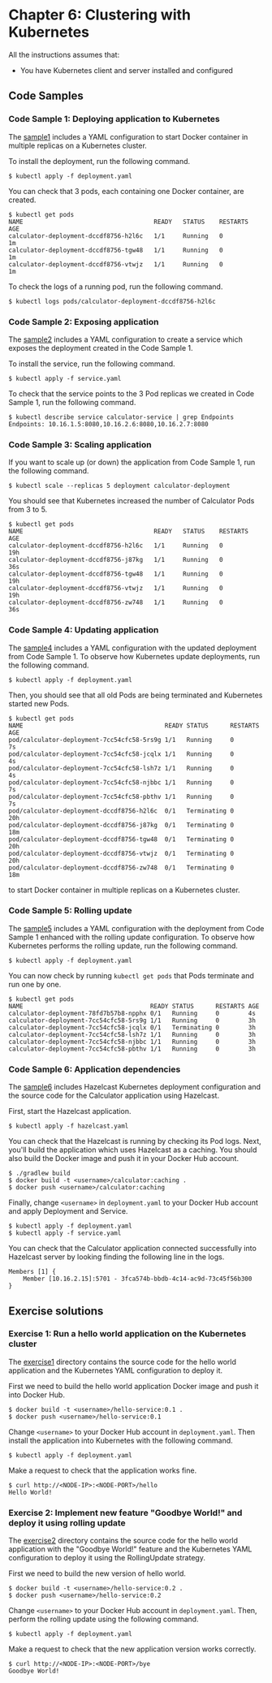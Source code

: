 # Chapter 6: Clustering with Kubernetes

All the instructions assumes that:
* You have Kubernetes client and server installed and configured

## Code Samples

### Code Sample 1: Deploying application to Kubernetes

The [sample1](sample1) includes a YAML configuration to start Docker container in multiple replicas on a Kubernetes cluster.

To install the deployment, run the following command.

    $ kubectl apply -f deployment.yaml

You can check that 3 pods, each containing one Docker container, are created.

    $ kubectl get pods
    NAME                                    READY   STATUS    RESTARTS   AGE
    calculator-deployment-dccdf8756-h2l6c   1/1     Running   0          1m
    calculator-deployment-dccdf8756-tgw48   1/1     Running   0          1m
    calculator-deployment-dccdf8756-vtwjz   1/1     Running   0          1m

To check the logs of a running pod, run the following command.

    $ kubectl logs pods/calculator-deployment-dccdf8756-h2l6c


### Code Sample 2: Exposing application

The [sample2](sample2) includes a YAML configuration to create a service which exposes the deployment created in the Code Sample 1.

To install the service, run the following command.

    $ kubectl apply -f service.yaml

To check that the service points to the 3 Pod replicas we created in Code Sample 1, run the following command.

    $ kubectl describe service calculator-service | grep Endpoints
    Endpoints: 10.16.1.5:8080,10.16.2.6:8080,10.16.2.7:8080

### Code Sample 3: Scaling application

If you want to scale up (or down) the application from Code Sample 1, run the following command.

    $ kubectl scale --replicas 5 deployment calculator-deployment

You should see that Kubernetes increased the number of Calculator Pods from 3 to 5.

    $ kubectl get pods
    NAME                                    READY   STATUS    RESTARTS   AGE
    calculator-deployment-dccdf8756-h2l6c   1/1     Running   0          19h
    calculator-deployment-dccdf8756-j87kg   1/1     Running   0          36s
    calculator-deployment-dccdf8756-tgw48   1/1     Running   0          19h
    calculator-deployment-dccdf8756-vtwjz   1/1     Running   0          19h
    calculator-deployment-dccdf8756-zw748   1/1     Running   0          36s

### Code Sample 4: Updating application

The [sample4](sample4) includes a YAML configuration with the updated deployment from Code Sample 1. To observe how Kubernetes update deployments, run the following command.

    $ kubectl apply -f deployment.yaml

Then, you should see that all old Pods are being terminated and Kubernetes started new Pods.

    $ kubectl get pods
    NAME                                       READY STATUS      RESTARTS AGE
    pod/calculator-deployment-7cc54cfc58-5rs9g 1/1   Running     0        7s
    pod/calculator-deployment-7cc54cfc58-jcqlx 1/1   Running     0        4s
    pod/calculator-deployment-7cc54cfc58-lsh7z 1/1   Running     0        4s
    pod/calculator-deployment-7cc54cfc58-njbbc 1/1   Running     0        7s
    pod/calculator-deployment-7cc54cfc58-pbthv 1/1   Running     0        7s
    pod/calculator-deployment-dccdf8756-h2l6c  0/1   Terminating 0        20h
    pod/calculator-deployment-dccdf8756-j87kg  0/1   Terminating 0        18m
    pod/calculator-deployment-dccdf8756-tgw48  0/1   Terminating 0        20h
    pod/calculator-deployment-dccdf8756-vtwjz  0/1   Terminating 0        20h
    pod/calculator-deployment-dccdf8756-zw748  0/1   Terminating 0        18m

to start Docker container in multiple replicas on a Kubernetes cluster.

### Code Sample 5: Rolling update

The [sample5](sample5) includes a YAML configuration with the deployment from Code Sample 1 enhanced with the rolling update configuration. To observe how Kubernetes performs the rolling update, run the following command.

    $ kubectl apply -f deployment.yaml

You can now check by running `kubectl get pods` that Pods terminate and run one by one.

    $ kubectl get pods
    NAME                                   READY STATUS      RESTARTS AGE
    calculator-deployment-78fd7b57b8-npphx 0/1   Running     0        4s
    calculator-deployment-7cc54cfc58-5rs9g 1/1   Running     0        3h
    calculator-deployment-7cc54cfc58-jcqlx 0/1   Terminating 0        3h
    calculator-deployment-7cc54cfc58-lsh7z 1/1   Running     0        3h
    calculator-deployment-7cc54cfc58-njbbc 1/1   Running     0        3h
    calculator-deployment-7cc54cfc58-pbthv 1/1   Running     0        3h

### Code Sample 6: Application dependencies

The [sample6](sample6) includes Hazelcast Kubernetes deployment configuration and the source code for the Calculator application using Hazelcast.

First, start the Hazelcast application.

    $ kubectl apply -f hazelcast.yaml

You can check that the Hazelcast is running by checking its Pod logs. Next, you'll build the application which uses Hazelcast as a caching. You should also build the Docker image and push it in your Docker Hub account.

    $ ./gradlew build
    $ docker build -t <username>/calculator:caching .
    $ docker push <username>/calculator:caching

Finally, change `<username>` in `deployment.yaml` to your Docker Hub account and apply Deployment and Service.

    $ kubectl apply -f deployment.yaml
    $ kubectl apply -f service.yaml

You can check that the Calculator application connected successfully into Hazelcast server by looking finding the following line in the logs.

    Members [1] {
        Member [10.16.2.15]:5701 - 3fca574b-bbdb-4c14-ac9d-73c45f56b300
    } 


## Exercise solutions

### Exercise 1: Run a hello world application on the Kubernetes cluster

The [exercise1](exercise1) directory contains the source code for the hello world application and the Kubernetes YAML configuration to deploy it.

First we need to build the hello world application Docker image and push it into Docker Hub.

    $ docker build -t <username>/hello-service:0.1 .
    $ docker push <username>/hello-service:0.1

Change `<username>` to your Docker Hub account in `deployment.yaml`. Then install the application into Kubernetes with the following command.

    $ kubectl apply -f deployment.yaml

Make a request to check that the application works fine.

    $ curl http://<NODE-IP>:<NODE-PORT>/hello
    Hello World!

### Exercise 2: Implement new feature "Goodbye World!" and deploy it using rolling update

The [exercise2](exercise2) directory contains the source code for the hello world application with the "Goodbye World!" feature and the Kubernetes YAML configuration to deploy it using the RollingUpdate strategy.

First we need to build the new version of hello world.

    $ docker build -t <username>/hello-service:0.2 .
    $ docker push <username>/hello-service:0.2

Change `<username>` to your Docker Hub account in `deployment.yaml`. Then, perform the rolling update using the following command.

    $ kubectl apply -f deployment.yaml

Make a request to check that the new application version works correctly.

    $ curl http://<NODE-IP>:<NODE-PORT>/bye
    Goodbye World!
